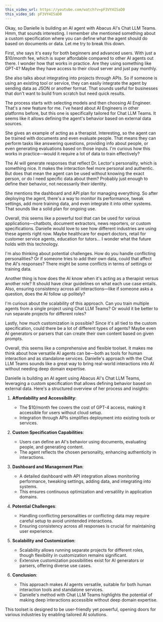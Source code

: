 ```yaml
---
this_video_url: https://youtube.com/watch?v=pF3VY4ISaD0
this_video_id: pF3VY4ISaD0
---
```

<think>
Okay, so Danielle is building an AI agent with Abacus AI's Chat LLM Teams. Hmm, that sounds interesting. I remember she mentioned something about a custom specification where you can define what the agent should do based on documents or data. Let me try to break this down.

First, she says it's easy for both beginners and advanced users. With just a $10/month fee, which is super affordable compared to other AI agents out there. I wonder how that works in practice. Are they using something like GPT-4? Maybe they have access to their cloud server and just pay monthly.

She also talks about integrating into projects through APIs. So if someone is using an existing tool or service, they can easily integrate the agent by sending data as JSON or another format. That sounds useful for businesses that don't want to build from scratch but need quick results.

The process starts with selecting models and then choosing AI Engineer. That's a new feature for me. I've heard about AI Engineers in other platforms before, but this one is specifically tailored for Chat LLM Teams. It seems like it allows defining the agent's behavior based on external data sources.

She gives an example of acting as a therapist. Interesting, so the agent can be trained with documents and even evaluate people. That means they can perform tasks like answering questions, providing info about people, or even generating evaluations based on those inputs. I'm curious how this works in practice—would it require a lot of data to train effectively?

The AI will generate responses that reflect Dr. Lector's personality, which is something nice. It makes the interaction feel more personal and authentic. But does that mean the agent can be used without knowing the exact person, or do I need specific data about them? Probably just enough to define their behavior, not necessarily their identity.

She mentions the dashboard and API plan for managing everything. So after deploying the agent, there's a way to monitor its performance, tweak settings, add more training data, and even integrate it into other systems. That sounds like a solid plan for ongoing use.

Overall, this seems like a powerful tool that can be used for various applications—chatbots, document extractors, news reporters, or custom specifications. Danielle would love to see how different industries are using these agents right now. Maybe healthcare for expert doctors, retail for customer service agents, education for tutors... I wonder what the future holds with this technology.

I'm also thinking about potential challenges. How do you handle conflicting personalities? Or if someone tries to add their own data, could that affect the AI's responses? There might be some conflicts in terms of settings or training data.

Another thing is how does the AI know when it's acting as a therapist versus another role? It should have clear guidelines on what each use case entails. Also, ensuring consistency across all interactions—like if someone asks a question, does the AI follow up politely?

I'm curious about the scalability of this approach. Can you train multiple agents from a single project using Chat LLM Teams? Or would it be better to run separate projects for different roles?

Lastly, how much customization is possible? Since it's all tied to the custom specification, could there be a lot of different types of agents? Maybe even AI generators or parsers that can create their own content based on given prompts.

Overall, this seems like a comprehensive and flexible toolset. It makes me think about how versatile AI agents can be—both as tools for human interaction and as standalone services. Danielle's approach with the Chat LLM Teams sounds like a great way to bring real-world interactions into AI without needing deep domain expertise.
</think>

Danielle is building an AI agent using Abacus AI's Chat LLM Teams, leveraging a custom specification that allows defining behavior based on external data. Here's a structured overview of her process and insights:

1. **Affordability and Accessibility**:
   - The $10/month fee covers the cost of GPT-4 access, making it accessible for users without cloud setup.
   - Integration through APIs simplifies deployment into existing tools or services.

2. **Custom Specification Capabilities**:
   - Users can define an AI's behavior using documents, evaluating people, and generating content.
   - The agent reflects the chosen personality, enhancing authenticity in interactions.

3. **Dashboard and Management Plan**:
   - A detailed dashboard with API integration allows monitoring performance, tweaking settings, adding data, and integrating into systems.
   - This ensures continuous optimization and versatility in application domains.

4. **Potential Challenges**:
   - Handling conflicting personalities or conflicting data may require careful setup to avoid unintended interactions.
   - Ensuring consistency across all responses is crucial for maintaining user experience.

5. **Scalability and Customization**:
   - Scalability allows running separate projects for different roles, though flexibility in customization remains significant.
   - Extensive customization possibilities exist for AI generators or parsers, offering diverse use cases.

6. **Conclusion**:
   - This approach makes AI agents versatile, suitable for both human interaction tools and standalone services.
   - Danielle's method with Chat LLM Teams highlights the potential of making deep interactions accessible without deep domain expertise.

This toolset is designed to be user-friendly yet powerful, opening doors for various industries by enabling tailored AI solutions.
